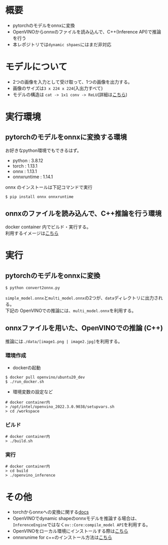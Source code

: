 # 概要

- pytorchのモデルをonnxに変換  
- OpenVINOからonnxのファイルを読み込んで、C++(Inference API)で推論を行う  
- 本レポジトリでは`dynamic shpaes`にはまだ非対応  

# モデルについて

- 2つの画像を入力として受け取って、1つの画像を出力する。  
- 画像のサイズは`3 x 224 x 224`(入出力すべて)  
- モデルの構造は `cat -> 1x1 conv -> ReLU`(詳細は[こちら](./convert2onnx.py#L29-L40))  


# 実行環境

## pytorchのモデルをonnxに変換する環境

お好きなpython環境でもできるはず。  

- python            : 3.8.12  
- torch             : 1.13.1  
- onnx              : 1.13.1  
- onnxruntime       : 1.14.1  

onnx のインストールは下記コマンドで実行  

```
$ pip install onnx onnxruntime
```

## onnxのファイルを読み込んで、C++推論を行う環境

docker container 内でビルド・実行する。  
利用するイメージは[こちら](https://hub.docker.com/r/openvino/ubuntu20_dev)  



# 実行

## pytorchのモデルをonnxに変換

```
$ python convert2onnx.py
```

`simple_model.onnx`と`multi_model.onnx`の2つが、`data`ディレクトリに出力される。  
下記の OpenVINOでの推論には、`multi_model.onnx`を利用する。  


## onnxファイルを用いた、OpenVINOでの推論 (C++)

推論には`./data/[image1.png | image2.jpg]`を利用する。

### 環境作成

- dockerの起動  

```
$ docker pull openvino/ubuntu20_dev
$ ./run_docker.sh
```

- 環境変数の設定など  

```
# docker container内
> /opt/intel/openvino_2022.3.0.9038/setupvars.sh
> cd /workspace
```

### ビルド

```
# docker container内
> ./build.sh
```

### 実行

```
# docker container内
> cd build
> ./openvino_inference
```


# その他

- torchからonnxへの変換に関する[docs](https://pytorch.org/docs/stable/onnx.html)  
- OpenVINOでdynamic shapeのonnxモデルを推論する場合は、`InferenceEngine`ではなく`ov::Core:compile_model API`を利用する。  
- OpenVINOをローカル環境にインストールする際は[こちら](https://docs.openvino.ai/latest/openvino_docs_install_guides_overview.html)  
- onnxrunime for c++のインストール方法は[こちら](https://onnxruntime.ai)  
